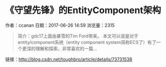 # 《守望先锋》的EntityComponent架构
作者：ccanan
日期：2017-06-26 14:59
浏览量：2315
> 简介：gdc17上面由暴雪的Tim Ford带来。
本文可以说是对于entity/component系统（entity component system简称ECS了）有了一个更深的理解和探索，非常喜欢的一篇...

 链接：http://blog.csdn.net/toughbro/article/details/73731538
